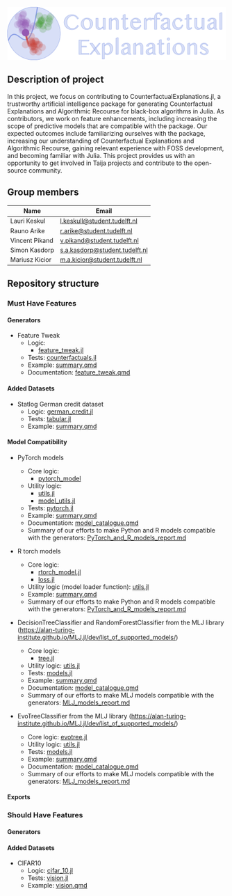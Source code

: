 ![](./pictures/logo.png)

## Description of project

In this project, we focus on contributing to CounterfactualExplanations.jl, a trustworthy artificial intelligence package for generating Counterfactual Explanations and Algorithmic Recourse for black-box algorithms in Julia. As contributors, we work on feature enhancements, including increasing the scope of predictive models that are compatible with the package. Our expected outcomes include familiarizing ourselves with the package, increasing our understanding of Counterfactual Explanations and Algorithmic Recourse, gaining relevant experience with FOSS development, and becoming familiar with Julia. This project provides us with an opportunity to get involved in Taija projects and contribute to the open-source community.

## Group members

| Name           | Email                          |
| -------------- | ------------------------------ |
| Lauri Keskul   | l.keskull@student.tudelft.nl   |
| Rauno Arike    | r.arike@student.tudelft.nl     |
| Vincent Pikand | v.pikand@student.tudelft.nl    |
| Simon Kasdorp  | s.a.kasdorp@student.tudelft.nl |
| Mariusz Kicior | m.a.kicior@student.tudelft.nl  |

## Repository structure

### Must Have Features

#### Generators

- Feature Tweak
  - Logic:
    - [feature_tweak.jl](..\src\generators\non_gradient_based\feature_tweak\feature_tweak.jl)
    <!-- - `src\generators\non_gradient_based\functions.jl` -->
    <!-- - `src\generators\non_gradient_based\generators.jl` -->
  - Tests: [counterfactuals.jl](..\test\generators\feature_tweak.jl)
  - Example: [summary.qmd](summary_notebook\summary.qmd)
  - Documentation: [feature_tweak.qmd](..\docs\src\explanation\generators\feature_tweak.qmd)

#### Added Datasets

- Statlog German credit dataset 
  - Logic: [german_credit.jl](..\src\data\tabular\german_credit.jl)
  - Tests: [tabular.jl](..\test\data\tabular.jl)
  - Example: [summary.qmd](summary_notebook\summary.qmd)

#### Model Compatibility

- PyTorch models
  - Core logic:
    - [pytorch_model](..\src\models\differentiable\python\pytorch_model.jl)
  - Utility logic:
    - [utils.jl](..\src\data_preprocessing\utils.jl)
    - [model_utils.jl](..\src\models\utils.jl)
  - Tests: [pytorch.jl](..\test\models\pytorch.jl)
  - Example: [summary.qmd](summary_notebook\summary.qmd)
  - Documentation: [model_catalogue.qmd](..\docs\src\tutorials\model_catalogue.qmd)
  - Summary of our efforts to make Python and R models compatible with the generators: [PyTorch_and_R_models_report.md](Python_and_R_models_report.md)

- R torch models
  - Core logic:
    - [rtorch_model.jl](..\src\models\differentiable\R\rtorch_model.jl)
    - [loss.jl](..\src\generators\gradient_based\loss.jl)
  - Utility logic (model loader function): [utils.jl](../src/models/utils.jl)
  - Example: [summary.qmd](summary_notebook\summary.qmd)
  - Summary of our efforts to make Python and R models compatible with the generators: [PyTorch_and_R_models_report.md](Python_and_R_models_report.md)

- DecisionTreeClassifier and RandomForestClassifier from the MLJ library (https://alan-turing-institute.github.io/MLJ.jl/dev/list_of_supported_models/) 
  - Core logic:
    - [tree.jl](..\src\models\nondifferentiable\mlj\tree.jl)
  - Utility logic: [utils.jl](..\src\data_preprocessing\utils.jl)
  - Tests: [models.jl](..\test\models\models.jl)
  - Example: [summary.qmd](summary_notebook\summary.qmd)
  - Documentation: [model_catalogue.qmd](..\docs\src\tutorials\model_catalogue.qmd)
  - Summary of our efforts to make MLJ models compatible with the generators: [MLJ_models_report.md](MLJ_model_report.md)

- EvoTreeClassifier from the MLJ library (https://alan-turing-institute.github.io/MLJ.jl/dev/list_of_supported_models/) 
  - Core logic: [evotree.jl](..\src\models\differentiable\other\evotree.jl)
  - Utility logic: [utils.jl](..\src\data_preprocessing\utils.jl)
  - Tests: [models.jl](..\test\models\models.jl)
  - Example: [summary.qmd](summary_notebook\summary.qmd)
  - Documentation: [model_catalogue.qmd](..\docs\src\tutorials\model_catalogue.qmd)
  - Summary of our efforts to make MLJ models compatible with the generators: [MLJ_models_report.md](MLJ_model_report.md)

#### Exports

### Should Have Features

#### Generators

#### Added Datasets

- CIFAR10 
  - Logic: [cifar_10.jl](..\src\data\vision\cifar_10.jl)
  - Tests: [vision.jl](..\test\data\vision.jl)
  - Example: [vision.qmd](..\dev\artifacts\vision.qmd)